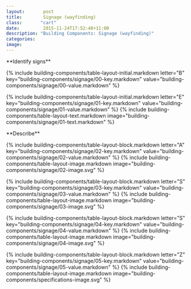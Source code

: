 ```yaml
---
layout:       post
title:        Signage (wayfinding)
class:       "cart"
date:         2015-11-24T17:52:48+11:00
description: "Building Components: Signage (wayfinding)"
categories:      
image:        
---
```

<div id="building-components">

<dl>


<div markdown="1" class="building-components-title">
<span class="transform-to-uppercase">**Identify signs**</span>
</div>

{% include building-components/table-layout-initial.markdown letter="B" key="building-components/signage/00-key.markdown" value="building-components/signage/00-value.markdown" %}

{% include building-components/table-layout-initial.markdown letter="E" key="building-components/signage/01-key.markdown" value="building-components/signage/01-value.markdown" %}
{% include building-components/table-layout-text.markdown image="building-components/signage/01-text.markdown" %}

<div markdown="1" class="building-components-title">
<span class="transform-to-uppercase">**Describe**</span>
</div>

{% include building-components/table-layout-block.markdown letter="A" key="building-components/signage/02-key.markdown" value="building-components/signage/02-value.markdown"  %}
{% include building-components/table-layout-image.markdown image="building-components/signage/02-image.svg" %}

{% include building-components/table-layout-block.markdown letter="S" key="building-components/signage/03-key.markdown" value="building-components/signage/03-value.markdown"  %}
{% include building-components/table-layout-image.markdown image="building-components/signage/03-image.svg" %}

{% include building-components/table-layout-block.markdown letter="S" key="building-components/signage/04-key.markdown" value="building-components/signage/04-value.markdown"  %}
{% include building-components/table-layout-image.markdown image="building-components/signage/04-image.svg" %}

{% include building-components/table-layout-block.markdown letter="Z" key="building-components/signage/05-key.markdown" value="building-components/signage/05-value.markdown"  %}
{% include building-components/table-layout-image.markdown image="building-components/specifications-image.svg" %}

</dl>
</div>